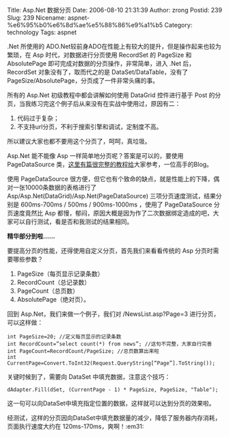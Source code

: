 Title: Asp.Net 数据分页
Date: 2006-08-10 21:31:39
Author: zrong
Postid: 239
Slug: 239
Nicename: aspnet-%e6%95%b0%e6%8d%ae%e5%88%86%e9%a1%b5
Category: technology
Tags: aspnet

.Net 所使用的
ADO.Net较前身ADO在性能上有较大的提升，但是操作起来也较为繁琐，在 Asp
时代，对数据进行分页使用 RecordSet 的 PageSize 和 AbsolutePage
即可完成对数据的分页操作，非常简单，进入 .Net 后，RecordSet
对象没有了，取而代之的是 DataSet/DataTable，没有了
PageSize/AbsolutePage，分页成了一件非常头痛的事。

所有的 Asp.Net 初级教程中都会讲解如何使用 DataGrid 控件进行基于 Post
的分页，当我练习完这个例子后从来没有在实战中使用过，原因有二：

1.  代码过于复杂；
2.  不支持url分页，不利于搜索引擎和调试，定制度不高。

所以建议大家也都不要用这个分页了，呵呵，真垃圾。

Asp.Net 能不能像 Asp 一样简单地分页呢？答案是可以的，要使用
PageDataSource
类，[这里有篇很完整的教程给](http://www.bksite.com/blog/42.shtml)大家参考，一位高手的Blog。

使用 PageDataSource
很方便，但它也有个致命的缺点，就是性能上的下降，偶对一张10000条数据的表格进行了
Asp/Asp.Net(DataGrid)/Asp.Net(PageDataSource)
三项分页速度测试，结果分别是 600ms-700ms / 500ms / 900ms-1000ms ，使用了
PageDataSource 分页速度竟然比 Asp
都慢，郁闷，原因大概是因为作了二次数据绑定造成的吧，大家可以自行测试，看是否和我测试的结果相同。

**精华部分到啦……**<!--more-->

要提高分页的性能，还得使用自定义分页，首先我们来看看传统的 Asp
分页时需要哪些参数？

1.  PageSize（每页显示记录条数）
2.  RecordCount（总记录数）
3.  PageCount（总页数）
4.  AbsolutePage（绝对页）。

回到 Asp.Net，我们来做一个例子，我们对 /NewsList.asp?Page=3
进行分页，可以这样做：

``` {lang="c#"}
int PageSize=20; //定义每页显示的记录条数
int RecordCount=”select count(*) from news”; //这句不完整，大家自行完善
int PageCount=RecordCount/PageSize; //总页数算出来啦
int CurrentPage=Convert.ToInt32(Request.QueryString[“Page”].ToString());
```

关键时候到了，需要向 DataSet 中填充数据，注意这个技巧：

``` {lang="c#"}
dAdapter.Fill(dSet, (CurrentPage - 1) * PageSize, PageSize, "Table");
```

这一句可以向DataSet中填充指定位置的数据，这样就可以达到分页的效果啦。

经测试，这样的分页因向DataSet中填充数据量的减少，降低了服务器内存消耗，页面执行速度大约在
120ms-170ms，爽啊！:em31:

